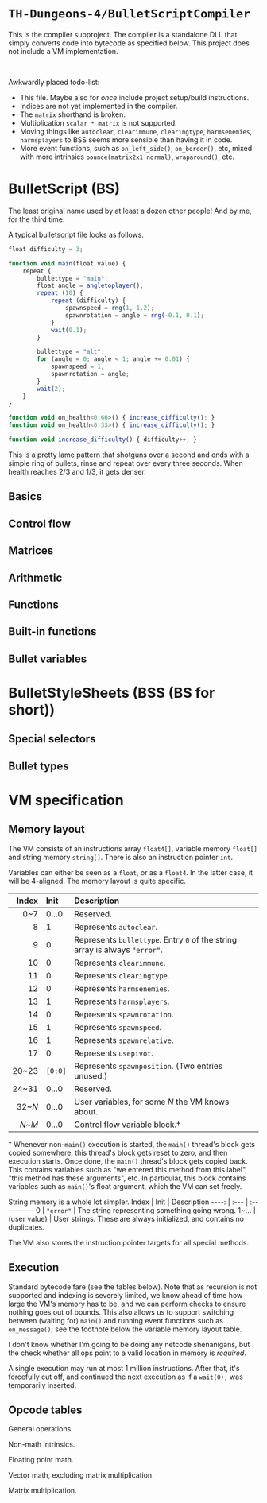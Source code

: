 `TH-Dungeons-4/BulletScriptCompiler`
====================================
This is the compiler subproject. The compiler is a standalone DLL that simply converts code into bytecode as specified below. This project does not include a VM implementation.

&nbsp;

Awkwardly placed todo-list:
- This file. Maybe also for *once* include project setup/build instructions.
- Indices are not yet implemented in the compiler.
- The `matrix` shorthand is broken.
- Multiplication `scalar * matrix` is not supported.
- Moving things like `autoclear`, `clearimmune`, `clearingtype`, `harmsenemies`, `harmsplayers` to BSS seems more sensible than having it in code.
- More event functions, such as `on_left_side()`, `on_border()`, etc, mixed with more intrinsics `bounce(matrix2x1 normal)`, `wraparound()`, etc.

BulletScript (BS)
=================
The least original name used by at least a dozen other people! And by me, for the third time.

A typical bulletscript file looks as follows.
```js
float difficulty = 3;

function void main(float value) {
    repeat {
        bullettype = "main";
        float angle = angletoplayer();
        repeat (10) {
            repeat (difficulty) {
                spawnspeed = rng(1, 1.2);
                spawnrotation = angle + rng(-0.1, 0.1);
            }
            wait(0.1);
        }

        bullettype = "alt";
        for (angle = 0; angle < 1; angle += 0.01) {
            spawnspeed = 1;
            spawnrotation = angle;
        }
        wait(2);
    }
}

function void on_health<0.66>() { increase_difficulty(); }
function void on_health<0.33>() { increase_difficulty(); }

function void increase_difficulty() { difficulty++; }
```

This is a pretty lame pattern that shotguns over a second and ends with a simple ring of bullets, rinse and repeat over every three seconds. When health reaches 2/3 and 1/3, it gets denser.

Basics
------

Control flow
------------

Matrices
--------

Arithmetic
----------

Functions
---------

Built-in functions
------------------

Bullet variables
----------------

BulletStyleSheets (BSS (BS for short))
======================================

Special selectors
-----------------

Bullet types
------------

VM specification
================

Memory layout
-------------
The VM consists of an instructions array `float4[]`, variable memory `float[]` and string memory `string[]`. There is also an instruction pointer `int`.

Variables can either be seen as a `float`, or as a `float4`. In the latter case, it will be 4-aligned. The memory layout is quite specific.

Index   | Init    | Description
------: | :----   | :----------
0~7     | 0...0   | Reserved.
8       | 1       | Represents `autoclear`.
9       | 0       | Represents `bullettype`. Entry `0` of the string array is always `"error"`.
10      | 0       | Represents `clearimmune`.
11      | 0       | Represents `clearingtype`.
12      | 0       | Represents `harmsenemies`.
13      | 1       | Represents `harmsplayers`.
14      | 0       | Represents `spawnrotation`.
15      | 1       | Represents `spawnspeed`.
16      | 1       | Represents `spawnrelative`.
17      | 0       | Represents `usepivot`.
20~23   | `[0:0]` | Represents `spawnposition`. (Two entries unused.)
24~31   | 0...0   | Reserved.
32~*N*  | 0...0   | User variables, for some *N* the VM knows about.
*N*~*M* | 0...0   | Control flow variable block.†

† Whenever non-`main()` execution is started, the `main()` thread's block gets copied somewhere, this thread's block gets reset to zero, and then execution starts. Once done, the `main()` thread's block gets copied back. This contains variables such as "we entered this method from this label", "this method has these arguments", etc. In particular, this block contains variables such as `main()`'s float argument, which the VM can set freely.

String memory is a whole lot simpler.
Index | Init | Description
----: | :--- | :----------
0     | `"error"` | The string representing something going wrong.
1~... | (user value) | User strings. These are always initialized, and contains no duplicates.

The VM also stores the instruction pointer targets for all special methods.

Execution
---------
Standard bytecode fare (see the tables below). Note that as recursion is not supported and indexing is severely limited, we know ahead of time how large the VM's memory has to be, and we can perform checks to ensure nothing goes out of bounds. This also allows us to support switching between (waiting for) `main()` and running event functions such as `on_message()`; see the footnote below the variable memory layout table.

I don't know whether I'm going to be doing any netcode shenanigans, but the check whether all ops point to a valid location in memory is *required*.

A single execution may run at most 1 million instructions. After that, it's forcefully cut off, and continued the next execution as if a `wait(0);` was temporarily inserted.

Opcode tables
-------------

General operations.

Non-math intrinsics.

Floating point math.

Vector math, excluding matrix multiplication.

Matrix multiplication.